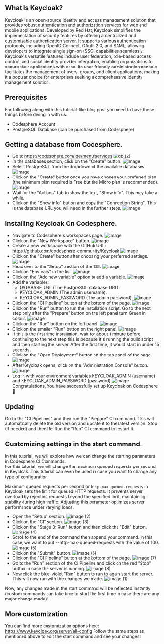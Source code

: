 ## What Is Keycloak?
Keycloak is an open-source identity and access management solution that provides robust authentication and authorization services for web and mobile applications. Developed by Red Hat, Keycloak simplifies the implementation of security features by offering a centralized and customizable authentication server. It supports various authentication protocols, including OpenID Connect, OAuth 2.0, and SAML, allowing developers to integrate single sign-on (SSO) capabilities seamlessly. Keycloak's versatile features include user federation, role-based access control, and social identity provider integration, enabling organizations to secure their applications with ease. Its user-friendly administration console facilitates the management of users, groups, and client applications, making it a popular choice for enterprises seeking a comprehensive identity management solution.

## Prerequisites
For following along with this tutorial-like blog post you need to have these things before diving in with us.

- Codesphere Account
- PostgreSQL Database (can be purchased from Codesphere)

## Getting a database from Codesphere.
- Go to https://codesphere.com/ide/menu/services
![db (2)](https://github.com/sancho1952007/templates/assets/73981314/52218ea4-a5b8-48e4-8d1f-62a5a7b1ea20)
- In the databases section, click on the "Create" button.
![image](https://github.com/sancho1952007/templates/assets/73981314/aaac0c17-0d33-4b0a-8777-fa3384777fa8)
- Select PostgreSQL from the dropdown of the available databases.
![image](https://github.com/sancho1952007/templates/assets/73981314/fc87e032-0fb7-4f0f-bb23-ef184169ead4)
- Click on the "Create" button once you have chosen your preferred plan (the minimum plan required is Free but the Micro plan is recommended).
![image](https://github.com/sancho1952007/templates/assets/73981314/9ff84fc7-7555-4c29-b5e4-c191c17b9d6c)
- Wait for the "Actions" tab to show the text, "Show info". This may take a while.
- Click on the "Show info" button and copy the "Connection String". This is the database URL you will need in the further steps.
![image](https://github.com/sancho1952007/templates/assets/73981314/e8244595-ada2-4c76-97b9-5c316cc36b53)

## Installing Keycloak On Codesphere.
- Navigate to Codesphere's workspaces page.
![image](https://github.com/sancho1952007/templates/assets/73981314/d0742822-1e63-4fa2-aa2d-3d24db250a42)
- Click on the "New Workspace" button.
![image](https://github.com/sancho1952007/templates/assets/73981314/f046f8c8-280b-4cee-bbda-2ada00fd3d25)
- Create a new workspace with the GitHub URL: https://github.com/codesphere-community/Keycloak
![image](https://github.com/sancho1952007/templates/assets/73981314/faaf6bda-8fcf-4f1d-8e72-0ee499b7f542)
- Click on the "Create" button after choosing your preferred settings.
![image](https://github.com/sancho1952007/templates/assets/73981314/da75d0b5-c935-40f2-a694-ddcf101847e1)
- Head over to the "Setup" section of the IDE.
![image](https://github.com/sancho1952007/templates/assets/73981314/ce506093-5ec2-46cd-a2ab-7c63b1b8e221)
- Click on "Env vars" in the list.
![image](https://github.com/sancho1952007/templates/assets/73981314/e7d1ace5-03dc-4253-851a-c2db079b6613)
- Click on the "Add new variable" option to add a variable.
![image](https://github.com/sancho1952007/templates/assets/73981314/1e4bdd0c-932e-4ec0-8e48-8aab642a99fd)
- Add the variables:
   - DATABASE_URL (The PostgreSQL database URL).
   - KEYCLOAK_ADMIN (The admin username).
   - KEYCLOAK_ADMIN_PASSWORD (The admin password).
     ![image](https://github.com/sancho1952007/templates/assets/73981314/6e1421d5-2f2f-4425-bfb1-e8506896ae89)
- Click on the "CI Pipeline" button at the bottom of the page.
![image](https://github.com/sancho1952007/templates/assets/73981314/d179a907-bd95-49fb-891a-73caad3bb9fc)
- Click on the "Run" button to run the installation script. Go to the next step only after the "Prepare" button on the left panel turn Green in colour.
![image](https://github.com/sancho1952007/templates/assets/73981314/39f5e634-0191-4d66-9778-f4360c929128)
- Click on the "Run" button on the left panel.
![image](https://github.com/sancho1952007/templates/assets/73981314/036b5d96-e510-411b-8c88-1144244ba702)
- Click on the smaller "Run" button on the right panel.
![image](https://github.com/sancho1952007/templates/assets/73981314/bd957656-6675-46b4-b832-e83b583f6d8f)
- If this is the first time installation, wait for about 1 minute before continuing to the next step this is because it's running the build script and then starting the server. After the first time, it would start in under 15 seconds.
- Click on the "Open Deployment" button on the top panel of the page.
![image](https://github.com/sancho1952007/templates/assets/73981314/34f732a7-1758-4663-903e-2974107dd559)
- After Keycloak opens, click on the "Administration Console" button.
![image](https://github.com/sancho1952007/templates/assets/73981314/600c6f4d-112b-4077-9a8f-d9271dc6f968)
- Log in with your environment variables KEYCLOAK_ADMIN (username) and KEYCLOAK_ADMIN_PASSWORD (password)
![image](https://github.com/sancho1952007/templates/assets/73981314/c793e8c6-2e05-4022-ab5f-e802f78fc32f)
Congratulations, You have successfully set up Keycloak on Codesphere 🎉

## Updating
Go to the "CI Pipelines" and then run the "Prepare" CI command. This will automatically delete the old version and update it to the latest version.
Stop (if needed) and then Re-Run the "Run" CI command to restart it.

## Customizing settings in the start command.
In this tutorial, we will explore how we can change the starting parameters in Codesphere CI Commands.  
For this tutorial, we will change the maximum queued requests per second in Keycloak. This tutorial can even be used in case you want to change any type of configuration.

Maximum queued requests per second or `http-max-queued-requests` in Keycloak sets the limit for queued HTTP requests. It prevents server overload by rejecting requests beyond the specified limit, maintaining stability during high traffic. Adjusting this parameter optimizes server performance under varying loads.

- Open the "Setup" section.
![image (2)](https://github.com/sancho1952007/templates/assets/73981314/fe509ea8-dd50-4e94-9064-c8d064348464)
- Click on the "CI" section.
![image (3)](https://github.com/sancho1952007/templates/assets/73981314/13394724-fd37-465c-a8c2-31b3a2fb2543)
- Click on the "Stage 3: Run" button and then click the "Edit" button.
![image (4)](https://github.com/sancho1952007/templates/assets/73981314/fbc71ced-3256-4678-b020-120d87f7970a)
- Scroll to the end of the command then append your command. In this case, we want to put --http-max-queued-requests with the value of 100.
![image (5)](https://github.com/sancho1952007/templates/assets/73981314/a55c5fee-9a6b-4bd7-a3a8-a33bd1290dd3)
- Click on the "Submit" button.
![image (6)](https://github.com/sancho1952007/templates/assets/73981314/2fc19930-b73c-4adc-99a9-3a2a9aab50ad)
- Click on the "CI Pipeline" button at the bottom of the page.
![image (7)](https://github.com/sancho1952007/templates/assets/73981314/456b9bc5-1609-454a-b704-7dafd0230ac4)
- Go to the "Run" section of the CI Pipeline and click on the red "Stop" button in case the server is running.
![image (8)](https://github.com/sancho1952007/templates/assets/73981314/04b410f8-d546-4a6e-bd8a-b65eb5b22446)
- Now click the blue-violet "Run" button to run to again start the server. This will now run with the changes we made.
![image (1)](https://github.com/sancho1952007/templates/assets/73981314/414ddbcd-e23e-419f-b719-bccbe7798781)

Now, any changes made in the start command will be reflected instantly (custom commands can take time to start the first time in case there are any major change made)!

## More customization
You can find more customization options here: https://www.keycloak.org/server/all-config
Follow the same steps as mentioned above to edit the start command and see your changes!
